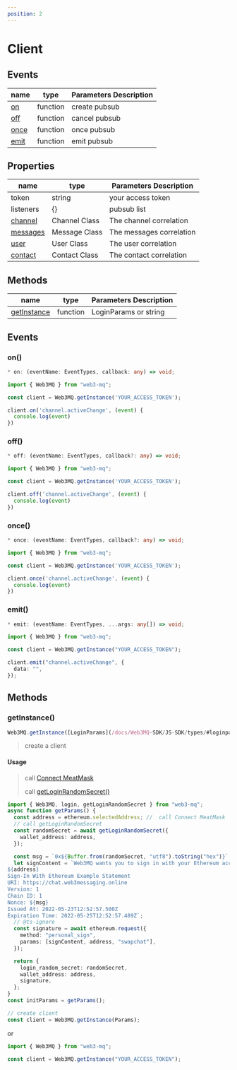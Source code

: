 ```yaml
---
position: 2
---
```


# Client

## Events

| name                                         | type     | Parameters Description |
| -------------------------------------------- | -------- | ---------------------- |
| [on](/docs/Web3MQ-SDK/JS-SDK/client/#on)     | function | create pubsub          |
| [off](/docs/Web3MQ-SDK/JS-SDK/client/#off)   | function | cancel pubsub          |
| [once](/docs/Web3MQ-SDK/JS-SDK/client/#once) | function | once pubsub            |
| [emit](/docs/Web3MQ-SDK/JS-SDK/client/#emit) | function | emit pubsub            |

## Properties

| name                                        | type          | Parameters Description   |
| ------------------------------------------- | ------------- | ------------------------ |
| token                                       | string        | your access token        |
| listeners                                   | {}            | pubsub list              |
| [channel](/docs/Web3MQ-SDK/JS-SDK/channel)  | Channel Class | The channel correlation  |
| [messages](/docs/Web3MQ-SDK/JS-SDK/message) | Message Class | The messages correlation |
| [user](/docs/Web3MQ-SDK/JS-SDK/user)        | User Class    | The user correlation     |
| [contact](/docs/Web3MQ-SDK/JS-SDK/contact)  | Contact Class | The contact correlation  |

## Methods

| name                                                       | type     | Parameters Description |
| ---------------------------------------------------------- | -------- | ---------------------- |
| [getInstance](/docs/Web3MQ-SDK/JS-SDK/client/#getInstance) | function | LoginParams or string  |

## Events

### on()

```typescript
* on: (eventName: EventTypes, callback: any) => void;
```

```typescript
import { Web3MQ } from "web3-mq";

const client = Web3MQ.getInstance('YOUR_ACCESS_TOKEN');

client.on('channel.activeChange', (event) {
  console.log(event)
})
```

### off()

```typescript
* off: (eventName: EventTypes, callback?: any) => void;
```

```typescript
import { Web3MQ } from "web3-mq";

const client = Web3MQ.getInstance('YOUR_ACCESS_TOKEN');

client.off('channel.activeChange', (event) {
  console.log(event)
})
```

### once()

```typescript
* once: (eventName: EventTypes, callback?: any) => void;
```

```typescript
import { Web3MQ } from "web3-mq";

const client = Web3MQ.getInstance('YOUR_ACCESS_TOKEN');

client.once('channel.activeChange', (event) {
  console.log(event)
})
```

### emit()

```typescript
* emit: (eventName: EventTypes, ...args: any[]) => void;
```

```typescript
import { Web3MQ } from "web3-mq";

const client = Web3MQ.getInstance("YOUR_ACCESS_TOKEN");

client.emit("channel.activeChange", {
  data: "",
});
```

## Methods

### getInstance()

```typescript
Web3MQ.getInstance([LoginParams](/docs/Web3MQ-SDK/JS-SDK/types/#loginparams) | token: string);
```

> create a client

#### Usage

> call [Connect MeatMask](/docs/Web3MQ-SDK/JS-SDK/quickStart/#connect-metamask)
>
> call [getLoginRandomSecret()](/docs/Web3MQ-SDK/JS-SDK/utils/#getloginrandomsecret)

```typescript
import { Web3MQ, login, getLoginRandomSecret } from "web3-mq";
async function getParams() {
  const address = ethereum.selectedAddress; //  call Connect MeatMask
  // call getLoginRandomSecret
  const randomSecret = await getLoginRandomSecret({
    wallet_address: address,
  });

  const msg = `0x${Buffer.from(randomSecret, "utf8").toString("hex")}`;
  let signContent = `Web3MQ wants you to sign in with your Ethereum account:
${address}
Sign-In With Ethereum Example Statement
URI: https://chat.web3messaging.online
Version: 1
Chain ID: 1
Nonce: ${msg}
Issued At: 2022-05-23T12:52:57.500Z
Expiration Time: 2022-05-25T12:52:57.489Z`;
  // @ts-ignore
  const signature = await ethereum.request({
    method: "personal_sign",
    params: [signContent, address, "swapchat"],
  });

  return {
    login_random_secret: randomSecret,
    wallet_address: address,
    signature,
  };
}
const initParams = getParams();

// create client
const client = Web3MQ.getInstance(Params);
```

or

```typescript
import { Web3MQ } from "web3-mq";

const client = Web3MQ.getInstance("YOUR_ACCESS_TOKEN");
```
